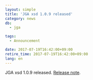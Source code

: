 ```yaml
---
layout: simple
title: 'JGA xsd 1.0.9 released'
category: news
db:
  - jga

tags:
  - Announcement

date: 2017-07-19T16:42:00+09:00
retire_time: 2017-07-19T16:42:00+09:00
lang: en
---
```


<p>JGA xsd 1.0.9 released. <a href="https://github.com/ddbj/pub/tree/master/docs/jga">Release note</a>.</p>
